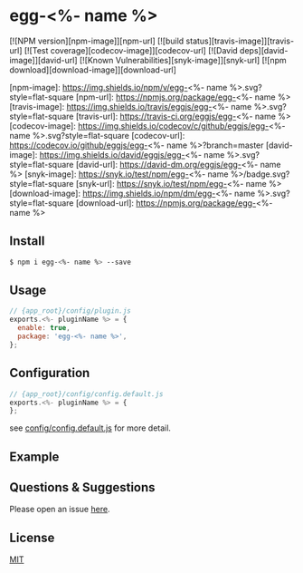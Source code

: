 # egg-<%- name %>

[![NPM version][npm-image]][npm-url]
[![build status][travis-image]][travis-url]
[![Test coverage][codecov-image]][codecov-url]
[![David deps][david-image]][david-url]
[![Known Vulnerabilities][snyk-image]][snyk-url]
[![npm download][download-image]][download-url]

[npm-image]: https://img.shields.io/npm/v/egg-<%- name %>.svg?style=flat-square
[npm-url]: https://npmjs.org/package/egg-<%- name %>
[travis-image]: https://img.shields.io/travis/eggjs/egg-<%- name %>.svg?style=flat-square
[travis-url]: https://travis-ci.org/eggjs/egg-<%- name %>
[codecov-image]: https://img.shields.io/codecov/c/github/eggjs/egg-<%- name %>.svg?style=flat-square
[codecov-url]: https://codecov.io/github/eggjs/egg-<%- name %>?branch=master
[david-image]: https://img.shields.io/david/eggjs/egg-<%- name %>.svg?style=flat-square
[david-url]: https://david-dm.org/eggjs/egg-<%- name %>
[snyk-image]: https://snyk.io/test/npm/egg-<%- name %>/badge.svg?style=flat-square
[snyk-url]: https://snyk.io/test/npm/egg-<%- name %>
[download-image]: https://img.shields.io/npm/dm/egg-<%- name %>.svg?style=flat-square
[download-url]: https://npmjs.org/package/egg-<%- name %>

<!--
Description here.
-->

## Install

```bash
$ npm i egg-<%- name %> --save
```

## Usage

```js
// {app_root}/config/plugin.js
exports.<%- pluginName %> = {
  enable: true,
  package: 'egg-<%- name %>',
};
```

## Configuration

```js
// {app_root}/config/config.default.js
exports.<%- pluginName %> = {
};
```

see [config/config.default.js](config/config.default.js) for more detail.

## Example

<!-- example here -->

## Questions & Suggestions

Please open an issue [here](https://github.com/eggjs/egg/issues).

## License

[MIT](LICENSE)
